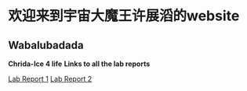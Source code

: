# 欢迎来到宇宙大魔王许展滔的website

## Wabalubadada

**Chrida-Ice 4 life**
**Links to all the lab reports**


[Lab Report 1](https://zzxxuu.github.io/cse15l-lab-reports/Tutorial%20for%20future%20me.html)
[Lab Report 2](https://zzxxuu.github.io/cse15l-lab-reports/lab-report-2.html)



